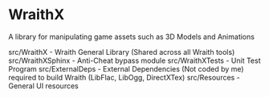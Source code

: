# WraithX
A library for manipulating game assets such as 3D Models and Animations

src/WraithX - Wraith General Library (Shared across all Wraith tools)
src/WraithXSphinx - Anti-Cheat bypass module
src/WraithXTests - Unit Test Program
src/ExternalDeps - External Dependencies (Not coded by me) required to build Wraith (LibFlac, LibOgg, DirectXTex)
src/Resources - General UI resources